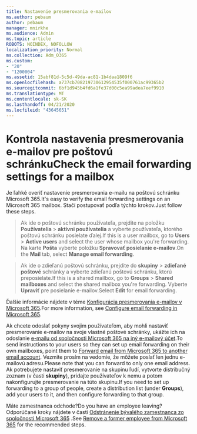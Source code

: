```yaml
---
title: Nastavenie presmerovania e-mailov
ms.author: pebaum
author: pebaum
manager: mnirkhe
ms.audience: Admin
ms.topic: article
ROBOTS: NOINDEX, NOFOLLOW
localization_priority: Normal
ms.collection: Adm_O365
ms.custom:
- "20"
- "1200004"
ms.assetid: 15abf81d-5c5d-49da-ac81-1b4daa1809f6
ms.openlocfilehash: a737cb708219730612954535f000761ac99365b2
ms.sourcegitcommit: 6bf1d945b4fd6a1fe37d00c5ea99adea7eef9910
ms.translationtype: MT
ms.contentlocale: sk-SK
ms.lasthandoff: 04/21/2020
ms.locfileid: "43645651"
---
```

# <a name="check-the-email-forwarding-settings-for-a-mailbox"></a><span data-ttu-id="fb0f1-102">Kontrola nastavenia presmerovania e-mailov pre poštovú schránku</span><span class="sxs-lookup"><span data-stu-id="fb0f1-102">Check the email forwarding settings for a mailbox</span></span>

<span data-ttu-id="fb0f1-103">Je ľahké overiť nastavenie presmerovania e-mailu na poštovú schránku Microsoft 365.</span><span class="sxs-lookup"><span data-stu-id="fb0f1-103">It's easy to verify the email forwarding settings on an Microsoft 365 mailbox.</span></span> <span data-ttu-id="fb0f1-104">Stačí postupovať podľa týchto krokov.</span><span class="sxs-lookup"><span data-stu-id="fb0f1-104">Just follow these steps.</span></span>
  
> <span data-ttu-id="fb0f1-105">Ak ide o poštovú schránku používateľa, prejdite na položku **Používatelia** \> **aktívni používatelia** a vyberte používateľa, ktorého poštovú schránku posielate ďalej.</span><span class="sxs-lookup"><span data-stu-id="fb0f1-105">If this is a user mailbox, go to **Users** \> **Active users** and select the user whose mailbox you're forwarding.</span></span> <span data-ttu-id="fb0f1-106">Na karte **Pošta** vyberte položku **Spravovať posielanie e-mailov**.</span><span class="sxs-lookup"><span data-stu-id="fb0f1-106">On the **Mail** tab, select **Manage email forwarding**.</span></span>

> <span data-ttu-id="fb0f1-107">Ak ide o zdieľanú poštovú schránku, prejdite do **skupiny** \> **zdieľané poštové** schránky a vyberte zdieľanú poštovú schránku, ktorú preposielate.</span><span class="sxs-lookup"><span data-stu-id="fb0f1-107">If this is a shared mailbox, go to **Groups** \> **Shared mailboxes** and select the shared mailbox you're forwarding.</span></span> <span data-ttu-id="fb0f1-108">Vyberte **Upraviť** pre posielanie e-mailov.</span><span class="sxs-lookup"><span data-stu-id="fb0f1-108">Select **Edit** for email forwarding.</span></span>

<span data-ttu-id="fb0f1-109">Ďalšie informácie nájdete v téme [Konfigurácia presmerovania e-mailov v Microsoft 365](https://docs.microsoft.com/office365/admin/email/configure-email-forwarding).</span><span class="sxs-lookup"><span data-stu-id="fb0f1-109">For more information, see [Configure email forwarding in Microsoft 365](https://docs.microsoft.com/office365/admin/email/configure-email-forwarding).</span></span>
  
<span data-ttu-id="fb0f1-110">Ak chcete odoslať pokyny svojim používateľom, aby mohli nastaviť presmerovanie e-mailov na svoje vlastné poštové schránky, ukážte ich na odoslanie [e-mailu od spoločnosti Microsoft 365 na iný e-mailový účet](https://support.office.com/article/Forward-email-from-Office-365-to-another-email-account-1ed4ee1e-74f8-4f53-a174-86b748ff6a0e).</span><span class="sxs-lookup"><span data-stu-id="fb0f1-110">To send instructions to your users so they can set up email forwarding on their own mailboxes, point them to [Forward email from Microsoft 365 to another email account](https://support.office.com/article/Forward-email-from-Office-365-to-another-email-account-1ed4ee1e-74f8-4f53-a174-86b748ff6a0e).</span></span> <span data-ttu-id="fb0f1-111">Vezmite prosím na vedomie, že môžete poslať len jednu e-mailovú adresu.</span><span class="sxs-lookup"><span data-stu-id="fb0f1-111">Please note that you can forward to only one email address.</span></span> <span data-ttu-id="fb0f1-112">Ak potrebujete nastaviť presmerovanie na skupinu ľudí, vytvorte distribučný zoznam (v časti **skupiny**), pridajte používateľov k nemu a potom nakonfigurujte presmerovanie na túto skupinu.</span><span class="sxs-lookup"><span data-stu-id="fb0f1-112">If you need to set up forwarding to a group of people, create a distribution list (under **Groups**), add your users to it, and then configure forwarding to that group.</span></span>
  
<span data-ttu-id="fb0f1-113">Máte zamestnanca odchode?</span><span class="sxs-lookup"><span data-stu-id="fb0f1-113">Do you have an employee leaving?</span></span> <span data-ttu-id="fb0f1-114">Odporúčané kroky nájdete v časti [Odstránenie bývalého zamestnanca zo spoločnosti Microsoft 365](https://docs.microsoft.com/office365/admin/add-users/remove-former-employee) .</span><span class="sxs-lookup"><span data-stu-id="fb0f1-114">See [Remove a former employee from Microsoft 365](https://docs.microsoft.com/office365/admin/add-users/remove-former-employee) for the recommended steps.</span></span>
